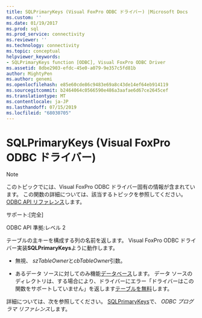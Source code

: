 ```yaml
---
title: SQLPrimaryKeys (Visual FoxPro ODBC ドライバー) |Microsoft Docs
ms.custom: ''
ms.date: 01/19/2017
ms.prod: sql
ms.prod_service: connectivity
ms.reviewer: ''
ms.technology: connectivity
ms.topic: conceptual
helpviewer_keywords:
- SQLPrimaryKeys function [ODBC], Visual FoxPro ODBC Driver
ms.assetid: 8dbe2903-efdc-45e0-a079-9e357c5fd81b
author: MightyPen
ms.author: genemi
ms.openlocfilehash: e85e60cde86c9483e69a8c43de14ef64eb914119
ms.sourcegitcommit: b2464064c0566590e486a3aafae6d67ce2645cef
ms.translationtype: MT
ms.contentlocale: ja-JP
ms.lasthandoff: 07/15/2019
ms.locfileid: "68030705"
---
```

# <a name="sqlprimarykeys-visual-foxpro-odbc-driver"></a>SQLPrimaryKeys (Visual FoxPro ODBC ドライバー)
> [!NOTE]  
>  このトピックでには、Visual FoxPro ODBC ドライバー固有の情報が含まれています。 この関数の詳細については、該当するトピックを参照してください。 [ODBC API リファレンス](../../odbc/reference/syntax/odbc-api-reference.md)します。  
  
 サポート:[完全]  
  
 ODBC API 準拠:レベル 2  
  
 テーブルの主キーを構成する列の名前を返します。 Visual FoxPro ODBC ドライバー実装**SQLPrimaryKeys**ように動作します。  
  
-   無視、 *szTableOwner*と*cbTableOwner*引数。  
  
-   あるデータ ソースに対してのみ機能[データベース](../../odbc/microsoft/visual-foxpro-terminology.md)します。 データ ソースのディレクトリは、する場合により、ドライバーにエラー「ドライバーはこの関数をサポートしていません」を返します[テーブルを無料](../../odbc/microsoft/visual-foxpro-terminology.md)します。  
  
 詳細については、次を参照してください。 [SQLPrimaryKeys](../../odbc/reference/syntax/sqlprimarykeys-function.md)で、 *ODBC プログラマ リファレンス*します。
